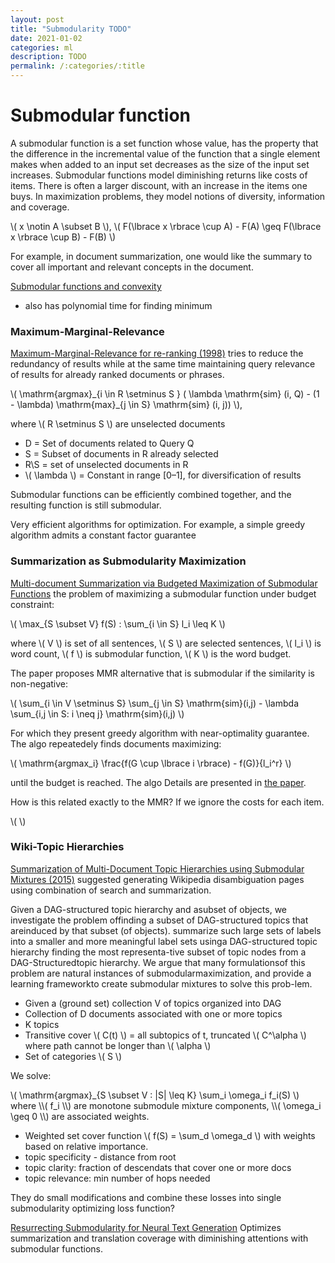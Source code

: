 ```yaml
---
layout: post
title: "Submodularity TODO"
date: 2021-01-02
categories: ml
description: TODO
permalink: /:categories/:title
---
```


[comment]: <> (image: /images/transformer-feed-forward.png)

<script src="https://polyfill.io/v3/polyfill.min.js?features=es6"></script>
<script id="MathJax-script" async src="https://cdn.jsdelivr.net/npm/mathjax@3/es5/tex-mml-chtml.js"></script>


# Submodular function

A submodular function is a set function whose value, has the property that the difference in the incremental value of the function that a single element makes when added to an input set decreases as the size of the input set increases. Submodular functions model diminishing returns like costs of items. There is often a larger discount, with an increase in the items one buys. In maximization problems, they model notions of diversity, information and coverage.

<div>
\( x \notin A \subset B \), 
\( F(\lbrace x \rbrace \cup A) - F(A) \geq F(\lbrace x \rbrace \cup B) - F(B) \)
</div>

For example, in document summarization, one would like the summary to cover all important and relevant concepts in the document.

[Submodular functions and convexity](https://web.cs.elte.hu/~lovasz/scans/submodular.pdf)
- also has polynomial time for finding minimum

### Maximum-Marginal-Relevance
[Maximum-Marginal-Relevance for re-ranking (1998)](https://www.cs.cmu.edu/~jgc/publication/The_Use_MMR_Diversity_Based_LTMIR_1998.pdf) tries to reduce the redundancy of results while at the same time maintaining query relevance of results for already ranked documents or phrases.

<div>
\( \mathrm{argmax}_{i \in R \setminus S } ( \lambda \mathrm{sim} (i, Q) - (1 - \lambda) \mathrm{max}_{j \in S} \mathrm{sim} (i, j)) \),
</div>

where \\( R \setminus S \\) are unselected documents
- D = Set of documents related to Query Q 
- S = Subset of documents in R already selected 
- R\S = set of unselected documents in R 
- \\( \lambda \\) = Constant in range [0–1], for diversification of results

Submodular functions can be efficiently combined together, and the resulting function is still submodular.

Very efficient algorithms for optimization. For example, a simple greedy algorithm admits a constant factor guarantee


### Summarization as Submodularity Maximization

[Multi-document Summarization via Budgeted Maximization of Submodular Functions](https://www.aclweb.org/anthology/N10-1134.pdf)
the problem of maximizing a submodular function under budget constraint:

\\( \max_{S \subset V} f(S) : \sum_{i \in S} l_i \leq K \\)

where \\( V \\) is set of all sentences, \\( S \\) are selected sentences, \\( l_i \\) is word count, \\( f \\) is submodular function, \\( K \\) is the word budget.

The paper proposes MMR alternative that is submodular if the similarity is non-negative:

\\( \sum_{i \in V \setminus S} \sum_{j \in S} \mathrm{sim}(i,j) - \lambda \sum_{i,j \in S: i \neq j} \mathrm{sim}(i,j) \\)

For which they present greedy algorithm with near-optimality guarantee. The algo repeatedely finds documents maximizing:

\\( \mathrm{argmax_i} \frac{f(G \cup \lbrace i \rbrace) - f(G)}{l_i^r} \\)

until the budget is reached. The algo Details are presented in [the paper](https://www.aclweb.org/anthology/N10-1134.pdf).

How is this related exactly to the MMR? If we ignore the costs for each item.

\\( \\)


### Wiki-Topic Hierarchies

[Summarization of Multi-Document Topic Hierarchies using Submodular Mixtures (2015)](https://www.aclweb.org/anthology/P15-1054.pdf)
suggested generating Wikipedia disambiguation pages using combination of search and summarization.

Given a DAG-structured topic hierarchy and asubset of objects, we investigate the problem offinding a subset of DAG-structured topics that areinduced by that subset (of objects).
summarize such large sets of labels into a smaller and more meaningful label sets usinga DAG-structured topic hierarchy
finding the most representa-tive subset of topic nodes from a DAG-Structuredtopic hierarchy. We argue that many formulationsof this problem are natural instances of submodularmaximization, and provide a learning frameworkto create submodular mixtures to solve this prob-lem.

- Given a (ground set) collection V of topics organized into DAG
- Collection of D documents associated with one or more topics
- K topics
- Transitive cover \\( C(t) \\) = all subtopics of t, truncated \\( C^\alpha \\) where path cannot be longer than \\( \alpha \\)
- Set of categories \\( S \\)

We solve:

<div>
\( \mathrm{argmax}_{S \subset V : |S| \leq K} \sum_i \omega_i f_i(S) \)
</div>
where \\( f_i \\) are monotone submodule mixture components, \\( \omega_i \geq 0 \\) are associated weights.

- Weighted set cover function \\( f(S) = \sum_d \omega_d  \\) with weights based on relative importance.
- topic specificity - distance from root
- topic clarity: fraction of descendats that cover one or more docs
- topic relevance: min number of hops needed

They do small modifications and combine these losses into single submodularity optimizing loss function?


[Resurrecting Submodularity for Neural Text Generation](https://arxiv.org/abs/1911.03014)
Optimizes summarization and translation coverage with diminishing attentions with submodular functions.



